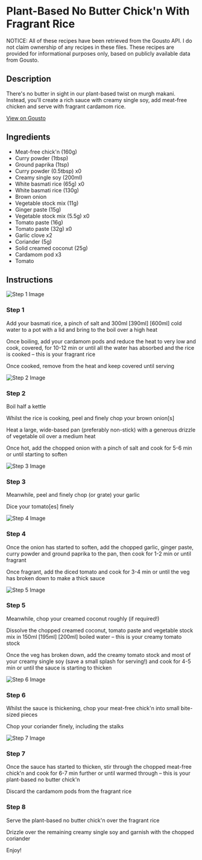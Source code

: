 # Plant-Based No Butter Chick'n With Fragrant Rice

NOTICE: All of these recipes have been retrieved from the Gousto API. I do not claim ownership of any recipes in these files. These recipes are provided for informational purposes only, based on publicly available data from Gousto.

## Description

There's no butter in sight in our plant-based twist on murgh makani. Instead, you'll create a rich sauce with creamy single soy, add meat-free chicken and serve with fragrant cardamom rice.

[View on Gousto](https://www.gousto.co.uk/recipes/cookbook/plant-based-no-butter-chicken-with-fragrant-rice)

## Ingredients

- Meat-free chick'n (160g)
- Curry powder (1tbsp)
- Ground paprika (1tsp)
- Curry powder (0.5tbsp) x0
- Creamy single soy (200ml)
- White basmati rice (65g) x0
- White basmati rice (130g)
- Brown onion
- Vegetable stock mix (11g)
- Ginger paste (15g)
- Vegetable stock mix (5.5g) x0
- Tomato paste (16g)
- Tomato paste (32g) x0
- Garlic clove x2
- Coriander (5g)
- Solid creamed coconut (25g)
- Cardamom pod x3
- Tomato

## Instructions

![Step 1 Image](https://production-media.gousto.co.uk/cms/recipe-step-image/step-1-1608563007543-x200.jpg)

### Step 1

Add your basmati rice, a pinch of salt and 300ml <span class="text-purple">[390ml]</span><span class="text-danger"> [600ml]</span> cold water to a pot with a lid and bring to the boil over a high heat

Once boiling, add your cardamom pods and reduce the heat to very low and cook, covered, for 10-12 min or until all the water has absorbed and the rice is cooked – this is your fragrant rice

Once cooked, remove from the heat and keep covered until serving

![Step 2 Image](https://production-media.gousto.co.uk/cms/recipe-step-image/step-2-1608563012522-x200.jpg)

### Step 2

Boil half a kettle

Whilst the rice is cooking, peel and finely chop your brown onion[s]

Heat a large, wide-based pan (preferably non-stick) with a generous drizzle of vegetable oil over a medium heat

Once hot, add the chopped onion with a pinch of salt and cook for 5-6 min or until starting to soften

![Step 3 Image](https://production-media.gousto.co.uk/cms/recipe-step-image/step-3-1728316246423-x200.jpg)

### Step 3

Meanwhile, peel and finely chop (or grate) your garlic

Dice your tomato[es] finely

![Step 4 Image](https://production-media.gousto.co.uk/cms/recipe-step-image/step-4-1608562968120-x200.jpg)

### Step 4

Once the onion has started to soften, add the chopped garlic, ginger paste, curry powder and ground paprika to the pan, then cook for 1-2 min or until fragrant

Once fragrant, add the diced tomato and cook for 3-4 min or until the veg has broken down to make a thick sauce

![Step 5 Image](https://production-media.gousto.co.uk/cms/recipe-step-image/step-5-1608562956828-x200.jpg)

### Step 5

Meanwhile, chop your creamed coconut roughly (if required!)

Dissolve the chopped creamed coconut, tomato paste and vegetable stock mix in 150ml <span class="text-purple">[195ml]</span> <span class="text-danger">[200ml]</span> boiled water – this is your creamy tomato stock

Once the veg has broken down, add the creamy tomato stock and most of your creamy single soy (save a small splash for serving!) and cook for 4-5 min or until the sauce is starting to thicken

![Step 6 Image](https://production-media.gousto.co.uk/cms/recipe-step-image/step-6-1608562951510-x200.jpg)

### Step 6

Whilst the sauce is thickening, chop your meat-free chick'n into small bite-sized pieces

Chop your coriander finely, including the stalks

![Step 7 Image](https://production-media.gousto.co.uk/cms/recipe-step-image/step-7-1608562945502-x200.jpg)

### Step 7

Once the sauce has started to thicken, stir through the chopped meat-free chick'n and cook for 6-7 min further or until warmed through – this is your plant-based no butter chick'n

Discard the cardamom pods from the fragrant rice

### Step 8

Serve the plant-based no butter chick'n over the fragrant rice

Drizzle over the remaining creamy single soy and garnish with the chopped coriander

Enjoy!

